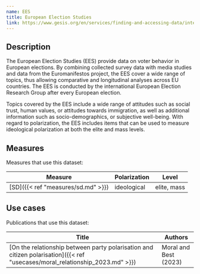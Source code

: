 ```yaml
---
name: EES
title: European Election Studies
link: https://www.gesis.org/en/services/finding-and-accessing-data/international-survey-programs/european-election-studies
---
```

## Description

The European Election Studies (EES) provide data on voter behavior in European elections. By combining collected survey data with media studies and data from the Euromanifestos project, the EES cover a wide range of topics, thus allowing comparative and longitudinal analyses across EU countries. The EES is conducted by the international European Election Research Group after every European election.

Topics covered by the EES include a wide range of attitudes such as social trust, human values, or attitudes towards immigration, as well as additional information such as socio-demographics, or subjective well-being. With regard to polarization, the EES includes items that can be used to measure ideological polarization at both the elite and mass levels.

## Measures
Measures that use this dataset:

| Measure                | Polarization | Level       |
| ---------------------- | ------------ | ----------- |
| [SD]({{< ref "measures/sd.md" >}}) | ideological  | elite, mass |

## Use cases
Publications that use this dataset:

| Title                                                                                                            | Authors               |
| ---------------------------------------------------------------------------------------------------------------- | --------------------- |
| [On the relationship between party polarisation and citizen polarisation]({{< ref "usecases/moral_relationship_2023.md" >}}) | Moral and Best (2023) |

